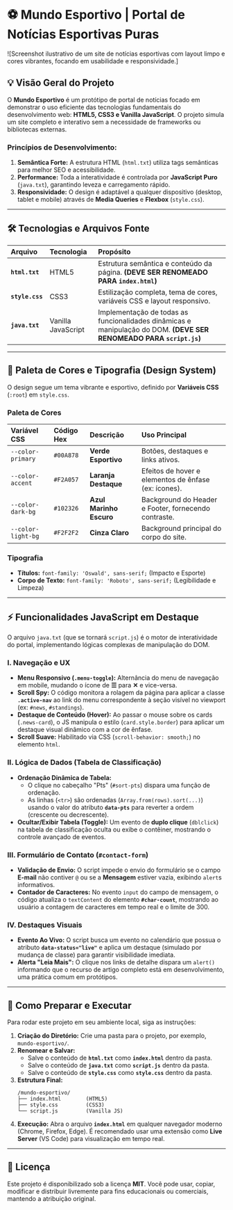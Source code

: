 # ⚽ Mundo Esportivo | Portal de Notícias Esportivas Puras

![Screenshot ilustrativo de um site de notícias esportivas com layout limpo e cores vibrantes, focando em usabilidade e responsividade.]

## 💡 Visão Geral do Projeto

O **Mundo Esportivo** é um protótipo de portal de notícias focado em demonstrar o uso eficiente das tecnologias fundamentais do desenvolvimento web: **HTML5, CSS3 e Vanilla JavaScript**. O projeto simula um site completo e interativo sem a necessidade de frameworks ou bibliotecas externas.

### Princípios de Desenvolvimento:
1.  **Semântica Forte:** A estrutura HTML (`html.txt`) utiliza tags semânticas para melhor SEO e acessibilidade.
2.  **Performance:** Toda a interatividade é controlada por **JavaScript Puro** (`java.txt`), garantindo leveza e carregamento rápido.
3.  **Responsividade:** O design é adaptável a qualquer dispositivo (desktop, tablet e mobile) através de **Media Queries** e **Flexbox** (`style.css`).

---

## 🛠️ Tecnologias e Arquivos Fonte

| Arquivo | Tecnologia | Propósito |
| :--- | :--- | :--- |
| **`html.txt`** | HTML5 | Estrutura semântica e conteúdo da página. **(DEVE SER RENOMEADO PARA `index.html`)** |
| **`style.css`** | CSS3 | Estilização completa, tema de cores, variáveis CSS e layout responsivo. |
| **`java.txt`** | Vanilla JavaScript | Implementação de todas as funcionalidades dinâmicas e manipulação do DOM. **(DEVE SER RENOMEADO PARA `script.js`)** |

---

## 🎨 Paleta de Cores e Tipografia (Design System)

O design segue um tema vibrante e esportivo, definido por **Variáveis CSS** (`:root`) em `style.css`.

### Paleta de Cores

| Variável CSS | Código Hex | Descrição | Uso Principal |
| :--- | :--- | :--- | :--- |
| `--color-primary` | `#00A878` | **Verde Esportivo** | Botões, destaques e links ativos. |
| `--color-accent` | `#F2A057` | **Laranja Destaque** | Efeitos de hover e elementos de ênfase (ex: ícones). |
| `--color-dark-bg` | `#102326` | **Azul Marinho Escuro** | Background do Header e Footer, fornecendo contraste. |
| `--color-light-bg` | `#F2F2F2` | **Cinza Claro** | Background principal do corpo do site. |

### Tipografia

* **Títulos:** `font-family: 'Oswald', sans-serif;` (Impacto e Esporte)
* **Corpo de Texto:** `font-family: 'Roboto', sans-serif;` (Legibilidade e Limpeza)

---

## ⚡ Funcionalidades JavaScript em Destaque

O arquivo `java.txt` (que se tornará `script.js`) é o motor de interatividade do portal, implementando lógicas complexas de manipulação do DOM.

### I. Navegação e UX
* **Menu Responsivo (`.menu-toggle`):** Alternância do menu de navegação em mobile, mudando o ícone de **☰** para **✕** e vice-versa.
* **Scroll Spy:** O código monitora a rolagem da página para aplicar a classe **`.active-nav`** ao link do menu correspondente à seção visível no viewport (ex: `#news`, `#standings`).
* **Destaque de Conteúdo (Hover):** Ao passar o mouse sobre os cards (`.news-card`), o JS manipula o estilo (`card.style.border`) para aplicar um destaque visual dinâmico com a cor de ênfase.
* **Scroll Suave:** Habilitado via CSS (`scroll-behavior: smooth;`) no elemento `html`.

### II. Lógica de Dados (Tabela de Classificação)
* **Ordenação Dinâmica de Tabela:**
    * O clique no cabeçalho "Pts" (`#sort-pts`) dispara uma função de ordenação.
    * As linhas (`<tr>`) são ordenadas (`Array.from(rows).sort(...)`) usando o valor do atributo **`data-pts`** para reverter a ordem (crescente ou decrescente).
* **Ocultar/Exibir Tabela (Toggle):** Um evento de **duplo clique** (`dblclick`) na tabela de classificação oculta ou exibe o contêiner, mostrando o controle avançado de eventos.

### III. Formulário de Contato (`#contact-form`)
* **Validação de Envio:** O script impede o envio do formulário se o campo **E-mail** não contiver `@` ou se a **Mensagem** estiver vazia, exibindo `alert`s informativos.
* **Contador de Caracteres:** No evento `input` do campo de mensagem, o código atualiza o `textContent` do elemento **`#char-count`**, mostrando ao usuário a contagem de caracteres em tempo real e o limite de 300.

### IV. Destaques Visuais
* **Evento Ao Vivo:** O script busca um evento no calendário que possua o atributo **`data-status="live"`** e aplica um destaque (simulado por mudança de classe) para garantir visibilidade imediata.
* **Alerta "Leia Mais":** O clique nos links de detalhe dispara um `alert()` informando que o recurso de artigo completo está em desenvolvimento, uma prática comum em protótipos.

---

## 🚀 Como Preparar e Executar

Para rodar este projeto em seu ambiente local, siga as instruções:

1.  **Criação do Diretório:** Crie uma pasta para o projeto, por exemplo, `mundo-esportivo/`.
2.  **Renomear e Salvar:**
    * Salve o conteúdo de **`html.txt`** como **`index.html`** dentro da pasta.
    * Salve o conteúdo de **`java.txt`** como **`script.js`** dentro da pasta.
    * Salve o conteúdo de **`style.css`** como **`style.css`** dentro da pasta.
3.  **Estrutura Final:**
    ```
    /mundo-esportivo/
    ├── index.html        (HTML5)
    ├── style.css         (CSS3)
    └── script.js         (Vanilla JS)
    ```
4.  **Execução:** Abra o arquivo **`index.html`** em qualquer navegador moderno (Chrome, Firefox, Edge). É recomendado usar uma extensão como **Live Server** (VS Code) para visualização em tempo real.

---

## 📜 Licença

Este projeto é disponibilizado sob a licença **MIT**. Você pode usar, copiar, modificar e distribuir livremente para fins educacionais ou comerciais, mantendo a atribuição original.
